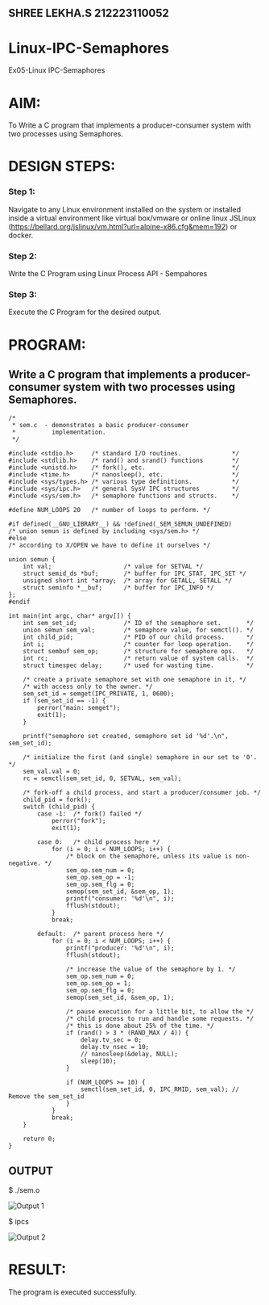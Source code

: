 ## SHREE LEKHA.S 212223110052
# Linux-IPC-Semaphores
Ex05-Linux IPC-Semaphores

# AIM:
To Write a C program that implements a producer-consumer system with two processes using Semaphores.

# DESIGN STEPS:

### Step 1:

Navigate to any Linux environment installed on the system or installed inside a virtual environment like virtual box/vmware or online linux JSLinux (https://bellard.org/jslinux/vm.html?url=alpine-x86.cfg&mem=192) or docker.

### Step 2:

Write the C Program using Linux Process API - Sempahores

### Step 3:

Execute the C Program for the desired output. 

# PROGRAM:

## Write a C program that implements a producer-consumer system with two processes using Semaphores.
```
/*
 * sem.c  - demonstrates a basic producer-consumer
 *          implementation.             
 */

#include <stdio.h>     /* standard I/O routines.              */
#include <stdlib.h>    /* rand() and srand() functions        */
#include <unistd.h>    /* fork(), etc.                        */
#include <time.h>      /* nanosleep(), etc.                   */
#include <sys/types.h> /* various type definitions.           */
#include <sys/ipc.h>   /* general SysV IPC structures         */
#include <sys/sem.h>   /* semaphore functions and structs.    */

#define NUM_LOOPS 20   /* number of loops to perform. */

#if defined(__GNU_LIBRARY__) && !defined(_SEM_SEMUN_UNDEFINED)
/* union semun is defined by including <sys/sem.h> */
#else
/* according to X/OPEN we have to define it ourselves */

union semun {
    int val;                    /* value for SETVAL */
    struct semid_ds *buf;       /* buffer for IPC_STAT, IPC_SET */
    unsigned short int *array;  /* array for GETALL, SETALL */
    struct seminfo *__buf;      /* buffer for IPC_INFO */
};
#endif

int main(int argc, char* argv[]) {
    int sem_set_id;             /* ID of the semaphore set.       */
    union semun sem_val;        /* semaphore value, for semctl(). */
    int child_pid;              /* PID of our child process.      */
    int i;                      /* counter for loop operation.    */
    struct sembuf sem_op;       /* structure for semaphore ops.   */
    int rc;                     /* return value of system calls.  */
    struct timespec delay;      /* used for wasting time.         */

    /* create a private semaphore set with one semaphore in it, */
    /* with access only to the owner. */
    sem_set_id = semget(IPC_PRIVATE, 1, 0600);
    if (sem_set_id == -1) {
        perror("main: semget");
        exit(1);
    }

    printf("semaphore set created, semaphore set id '%d'.\n", sem_set_id);

    /* initialize the first (and single) semaphore in our set to '0'. */
    sem_val.val = 0;
    rc = semctl(sem_set_id, 0, SETVAL, sem_val);

    /* fork-off a child process, and start a producer/consumer job. */
    child_pid = fork();
    switch (child_pid) {
        case -1:  /* fork() failed */
            perror("fork");
            exit(1);

        case 0:   /* child process here */
            for (i = 0; i < NUM_LOOPS; i++) {
                /* block on the semaphore, unless its value is non-negative. */
                sem_op.sem_num = 0;
                sem_op.sem_op = -1;
                sem_op.sem_flg = 0;
                semop(sem_set_id, &sem_op, 1);
                printf("consumer: '%d'\n", i);
                fflush(stdout);
            }
            break;

        default:  /* parent process here */
            for (i = 0; i < NUM_LOOPS; i++) {
                printf("producer: '%d'\n", i);
                fflush(stdout);

                /* increase the value of the semaphore by 1. */
                sem_op.sem_num = 0;
                sem_op.sem_op = 1;
                sem_op.sem_flg = 0;
                semop(sem_set_id, &sem_op, 1);

                /* pause execution for a little bit, to allow the */
                /* child process to run and handle some requests. */
                /* this is done about 25% of the time. */
                if (rand() > 3 * (RAND_MAX / 4)) {
                    delay.tv_sec = 0;
                    delay.tv_nsec = 10;
                    // nanosleep(&delay, NULL);
                    sleep(10);
                }

                if (NUM_LOOPS >= 10) {
                    semctl(sem_set_id, 0, IPC_RMID, sem_val); // Remove the sem_set_id
                }
            }
            break;
    }

    return 0;
}

```

## OUTPUT
$ ./sem.o 

![Output 1](https://github.com/user-attachments/assets/9d1e8bca-e123-44b2-a3dc-1096baa7469d)

$ ipcs

![Output 2](https://github.com/user-attachments/assets/eb0ddfe3-639d-44e0-a2cd-e426c111a0db)




# RESULT:
The program is executed successfully.
